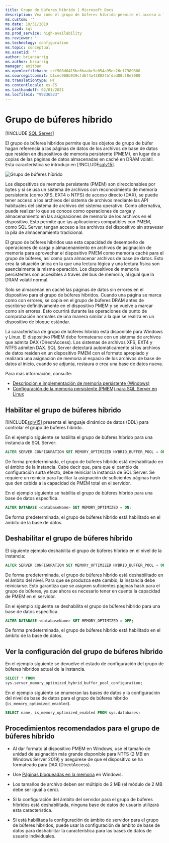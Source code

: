 ```yaml
---
title: Grupo de búferes híbrido | Microsoft Docs
description: Vea cómo el grupo de búferes híbrido permite el acceso a los dispositivos de memoria persistentes a través del bus de memoria. Active y desactive esta característica de SQL Server 2019 y vea procedimientos recomendados.
ms.custom: ''
ms.date: 10/31/2019
ms.prod: sql
ms.prod_service: high-availability
ms.reviewer: ''
ms.technology: configuration
ms.topic: conceptual
ms.assetid: ''
author: briancarrig
ms.author: brcarrig
manager: amitban
ms.openlocfilehash: ccf508d0415bc6baabc9c054a95ec26cf7989880
ms.sourcegitcommit: b1cec968b919cfd6f4a438024bfdad00cf8e7080
ms.translationtype: HT
ms.contentlocale: es-ES
ms.lasthandoff: 02/01/2021
ms.locfileid: "99236523"
---
```

# <a name="hybrid-buffer-pool"></a>Grupo de búferes híbrido
 [!INCLUDE [SQL Server](../../includes/applies-to-version/sqlserver.md)]

El grupo de búferes híbridos permite que los objetos de grupo de búfer hagan referencia a las páginas de datos de los archivos de base de datos que residen en dispositivos de memoria persistente (PMEM), en lugar de a copias de las páginas de datos almacenadas en caché en DRAM volátil. Esta característica se introdujo en [!INCLUDE[sqlv15](../../includes/sssql19-md.md)].

![Grupo de búferes híbrido](./media/hybrid-buffer-pool.png)

Los dispositivos de memoria persistente (PMEM) son direccionables por bytes y si se usa un sistema de archivos con reconocimiento de memoria persistente (como XFS, EXT4 o NTFS) de acceso directo (DAX), se puede tener acceso a los archivos del sistema de archivos mediante las API habituales del sistema de archivos del sistema operativo. Como alternativa, puede realizar lo que se conoce como operaciones de carga y almacenamiento en las asignaciones de memoria de los archivos en el dispositivo. Esto permite que las aplicaciones compatibles con PMEM, como SQL Server, tengan acceso a los archivos del dispositivo sin atravesar la pila de almacenamiento tradicional.

El grupo de búferes híbridos usa esta capacidad de desempeño de operaciones de carga y almacenamiento en archivos de asignación de memoria para aprovechar el dispositivo PMEM como memoria caché para el grupo de búferes, así como para almacenar archivos de base de datos. Esto crea la situación única en la que una lectura lógica y una lectura física son esencialmente la misma operación. Los dispositivos de memoria persistentes son accesibles a través del bus de memoria, al igual que la DRAM volátil normal.

Solo se almacenan en caché las páginas de datos sin errores en el dispositivo para el grupo de búferes híbridos. Cuando una página se marca como con errores, se copia en el grupo de búferes DRAM antes de escribirse definitivamente en el dispositivo PMEM y se vuelve a marcar como sin errores. Esto ocurrirá durante las operaciones de punto de comprobación normales de una manera similar a la que se realiza en un dispositivo de bloque estándar.

La característica de grupo de búferes híbrido está disponible para Windows y Linux. El dispositivo PMEM debe formatearse con un sistema de archivos que admita DAX (DirectAccess). Los sistemas de archivos XFS, EXT4 y NTFS admiten DAX. SQL Server detectará automáticamente si los archivos de datos residen en un dispositivo PMEM con el formato apropiado y realizará una asignación de memoria al espacio de los archivos de base de datos al inicio, cuando se adjunta, restaura o crea una base de datos nueva.

Para más información, consulte:

* [Descripción e implementación de memoria persistente (Windows)](/windows-server/storage/storage-spaces/deploy-pmem/)
* [Configuración de la memoria persistente (PMEM) para SQL Server en Linux](../../linux/sql-server-linux-configure-pmem.md)


## <a name="enable-hybrid-buffer-pool"></a>Habilitar el grupo de búferes híbrido

[!INCLUDE[sqlv15](../../includes/sssql19-md.md)] presenta el lenguaje dinámico de datos (DDL) para controlar el grupo de búferes híbrido.

En el ejemplo siguiente se habilita el grupo de búferes híbrido para una instancia de SQL Server:

```sql
ALTER SERVER CONFIGURATION SET MEMORY_OPTIMIZED HYBRID_BUFFER_POOL = ON;
```

De forma predeterminada, el grupo de búferes híbrido está deshabilitado en el ámbito de la instancia. Cabe decir que, para que el cambio de configuración surta efecto, debe reiniciar la instancia de SQL Server. Se requiere un reinicio para facilitar la asignación de suficientes páginas hash que den cabida a la capacidad de PMEM total en el servidor.

En el ejemplo siguiente se habilita el grupo de búferes híbrido para una base de datos específica.

```sql
ALTER DATABASE <databaseName> SET MEMORY_OPTIMIZED = ON;
```

De forma predeterminada, el grupo de búferes híbrido está habilitado en el ámbito de la base de datos.

## <a name="disable-hybrid-buffer-pool"></a>Deshabilitar el grupo de búferes híbrido

El siguiente ejemplo deshabilita el grupo de búferes híbrido en el nivel de la instancia:

```sql
ALTER SERVER CONFIGURATION SET MEMORY_OPTIMIZED HYBRID_BUFFER_POOL = OFF;
```

De forma predeterminada, el grupo de búferes híbrido está deshabilitado en el ámbito del nivel. Para que se produzca este cambio, la instancia debe reiniciarse. Esto garantiza que se asignen suficientes páginas hash para el grupo de búferes, ya que ahora es necesario tener en cuenta la capacidad de PMEM en el servidor.

En el ejemplo siguiente se deshabilita el grupo de búferes híbrido para una base de datos específica.

```sql
ALTER DATABASE <databaseName> SET MEMORY_OPTIMIZED = OFF;
```

De forma predeterminada, el grupo de búferes híbrido está habilitado en el ámbito de la base de datos.

## <a name="view-hybrid-buffer-pool-configuration"></a>Ver la configuración del grupo de búferes híbrido

En el ejemplo siguiente se devuelve el estado de configuración del grupo de búferes híbridos actual de la instancia.

```sql
SELECT * FROM
sys.server_memory_optimized_hybrid_buffer_pool_configuration;
```

En el ejemplo siguiente se enumeran las bases de datos y la configuración del nivel de base de datos para el grupo de búferes híbrido (`is_memory_optimized_enabled`).

```sql
SELECT name, is_memory_optimized_enabled FROM sys.databases;
```

## <a name="best-practices-for-hybrid-buffer-pool"></a>Procedimientos recomendados para el grupo de búferes híbrido

 - Al dar formato al dispositivo PMEM en Windows, use el tamaño de unidad de asignación más grande disponible para NTFS (2 MB en Windows Server 2019) y asegúrese de que el dispositivo se ha formateado para DAX (DirectAccess).

 - Use [Páginas bloqueadas en la memoria](./enable-the-lock-pages-in-memory-option-windows.md) en Windows.

 - Los tamaños de archivo deben ser múltiplo de 2 MB (el módulo de 2 MB debe ser igual a cero).

 - Si la configuración del ámbito del servidor para el grupo de búferes híbridos está deshabilitada, ninguna base de datos de usuario utilizará esta característica.

 - Si está habilitada la configuración de ámbito de servidor para el grupo de búferes híbridos, puede usar la configuración de ámbito de base de datos para deshabilitar la característica para las bases de datos de usuario individuales.
